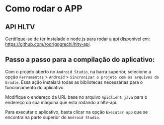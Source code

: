 # Como rodar o APP

## API HLTV
Certifique-se de ter instalado o node.js para rodar a api disponível em: https://github.com/rodrigogrechi/hltv-api.


## Passo a passo para a compilação do aplicativo:

Com o projeto aberto no `Android Studio`, na barra superior, selecione a opção `Ferramentas` > `Android` > `Sincronizar o projeto com os arquivos do Gradle`. Essa ação instalará todas as bibliotecas necessárias para o funcionamento do aplicativo.

Modifique o endereço da URL base no arquivo `ApiClient.java` para o endereço da sua maquina que esta rodando a hltv-api.

Para executar o aplicativo, basta clicar na opção `Executar app` que se encontra na parte superior do `Android Studio`.
